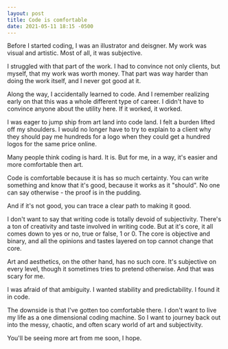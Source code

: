 ```yaml
---
layout: post
title: Code is comfortable
date: 2021-05-11 18:15 -0500
---
```


Before I started coding, I was an illustrator and deisgner. My work was visual and artistic. Most of all, it was subjective.

I struggled with that part of the work. I had to convince not only clients, but myself, that my work was worth money. That part was way harder than doing the work itself, and I never got good at it.

Along the way, I accidentally learned to code. And I remember realizing early on that this was a whole different type of career. I didn't have to convince anyone about the utility here. If it worked, it worked.

I was eager to jump ship from art land into code land. I felt a burden lifted off my shoulders. I would no longer have to try to explain to a client why they should pay me hundreds for a logo when they could get a hundred logos for the same price online. 

Many people think coding is hard. It is. But for me, in a way, it's easier and more comfortable then art.

Code is comfortable because it is has so much certainty. You can write something and know that it's good, because it works as it "should". No one can say otherwise - the proof is in the pudding.

And if it's not good, you can trace a clear path to making it good. 

I don't want to say that writing code is totally devoid of subjectivity. There's a ton of creativity and taste involved in writing code. But at it's core, it all comes down to yes or no, true or false, 1 or 0. The core is objective and binary, and all the opinions and tastes layered on top cannot change that core.

Art and aesthetics, on the other hand, has no such core. It's subjective on every level, though it sometimes tries to pretend otherwise. And that was scary for me. 

I was afraid of that ambiguity. I wanted stability and predictability. I found it in code.

The downside is that I've gotten too comfortable there. I don't want to live my life as a one dimensional coding machine. So I want to journey back out into the messy, chaotic, and often scary world of art and subjectivity.

You'll be seeing more art from me soon, I hope.
